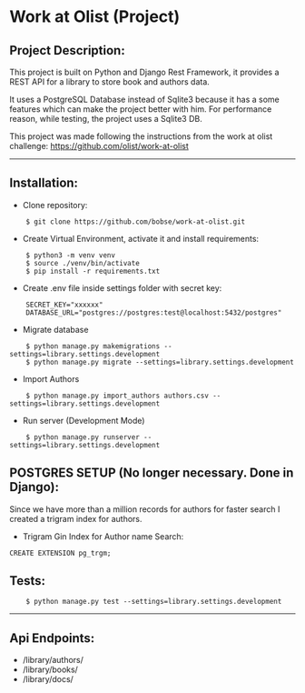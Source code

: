 # Work at Olist (Project)
## Project Description:
This project is built on Python and Django Rest Framework, it provides a REST API for a library to store book and authors data.

It uses a PostgreSQL Database instead of Sqlite3 because it has a some features which can make the project better with him. For performance reason, while testing, the project uses a Sqlite3 DB.

This project was made following the instructions from the work at olist challenge: https://github.com/olist/work-at-olist

---

## Installation:
- Clone repository:
```
    $ git clone https://github.com/bobse/work-at-olist.git 
```
- Create Virtual Environment, activate it and install requirements:
```
    $ python3 -m venv venv 
    $ source ./venv/bin/activate
    $ pip install -r requirements.txt
```
- Create .env file inside settings folder with secret key:
```
    SECRET_KEY="xxxxxx"
    DATABASE_URL="postgres://postgres:test@localhost:5432/postgres"
```
- Migrate database
```
    $ python manage.py makemigrations --settings=library.settings.development
    $ python manage.py migrate --settings=library.settings.development
```
- Import Authors
```
    $ python manage.py import_authors authors.csv --settings=library.settings.development
```
- Run server (Development Mode)
```
    $ python manage.py runserver --settings=library.settings.development
```
## POSTGRES SETUP (No longer necessary. Done in Django):
Since we have more than a million records for authors for faster search I created a trigram index for authors.
- Trigram Gin Index for Author name Search:
```
CREATE EXTENSION pg_trgm;
```
## Tests:
```
    $ python manage.py test --settings=library.settings.development
```
---
## Api Endpoints:
- /library/authors/
- /library/books/
- /library/docs/


